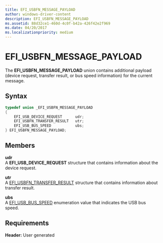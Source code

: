 ```yaml
---
title: EFI_USBFN_MESSAGE_PAYLOAD
author: windows-driver-content
description: EFI_USBFN_MESSAGE_PAYLOAD
ms.assetid: 88d32ce1-460d-4c0f-b42a-426f42e2f969
ms.date: 04/20/2017
ms.localizationpriority: medium
---
```


# EFI\_USBFN\_MESSAGE\_PAYLOAD


The **EFI\_USBFN\_MESSAGE\_PAYLOAD** union contains additional payload (device request, transfer result, or bus speed information) for the current message.

## Syntax


```cpp
typedef union _EFI_USBFN_MESSAGE_PAYLOAD
{
    EFI_USB_DEVICE_REQUEST      udr;
    EFI_USBFN_TRANSFER_RESULT   utr;
    EFI_USB_BUS_SPEED           ubs;
} EFI_USBFN_MESSAGE_PAYLOAD;
```

## Members


<a href="" id="udr"></a>**udr**  
A **EFI\_USB\_DEVICE\_REQUEST** structure that contains information about the device request.

<a href="" id="utr"></a>**utr**  
A [EFI\_USBFN\_TRANSFER\_RESULT](efi-usbfn-transfer-result.md) structure that contains information about transfer result.

<a href="" id="ubs"></a>**ubs**  
A [EFI\_USB\_BUS\_SPEED](efi-usb-bus-speed.md) enumeration value that indicates the USB bus speed.

## Requirements


**Header:** User generated

 

 





